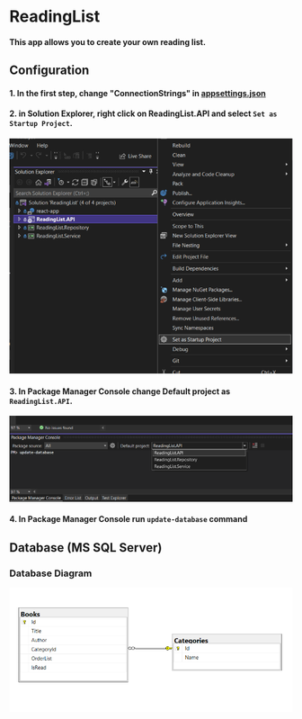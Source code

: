 # ReadingList

#### This app allows you to create your own reading list.

## Configuration
#### 1. In the first step, change "ConnectionStrings" in [appsettings.json](https://github.com/jarekblady/ReadingList/blob/master/ReadingList.API/appsettings.json)
#### 2. in Solution Explorer, right click on ReadingList.API and select `Set as Startup Project`.
![Startup Project](https://github.com/jarekblady/ReadingList/blob/master/StartupProject.PNG)
#### 3. In Package Manager Console change Default project as `ReadingList.API`.
![Package Manager Console](https://github.com/jarekblady/ReadingList/blob/master/PackageManagerConsole.PNG)
#### 4. In Package Manager Console run `update-database` command


## Database (MS SQL Server)
### Database Diagram
![Database Diagram](https://github.com/jarekblady/ReadingList/blob/master/DatabaseDiagram.PNG)